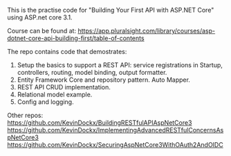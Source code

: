 This is the practise code for "Building Your First API with ASP.NET Core" using ASP.net core 3.1.

Course can be found at: https://app.pluralsight.com/library/courses/asp-dotnet-core-api-building-first/table-of-contents

The repo contains code that demostrates:
1. Setup the basics to support a REST API: service registrations in Startup,  controllers, routing, model binding, output formatter.
2. Entity Framework Core and repository pattern. Auto Mapper.
3. REST API CRUD implementation.
4. Relational model example.
5. Config and logging.


Other repos:
https://github.com/KevinDockx/BuildingRESTfulAPIAspNetCore3
https://github.com/KevinDockx/ImplementingAdvancedRESTfulConcernsAspNetCore3
https://github.com/KevinDockx/SecuringAspNetCore3WithOAuth2AndOIDC
